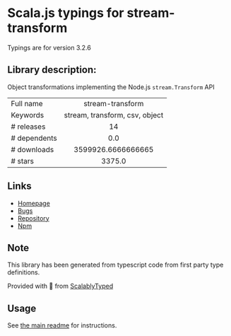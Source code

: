 
# Scala.js typings for stream-transform

Typings are for version 3.2.6

## Library description:
Object transformations implementing the Node.js `stream.Transform` API

|                    |                 |
| ------------------ | :-------------: |
| Full name          | stream-transform |
| Keywords           | stream, transform, csv, object |
| # releases         | 14 |
| # dependents       | 0.0 |
| # downloads        | 3599926.6666666665 |
| # stars            | 3375.0 |

## Links
- [Homepage](https://csv.js.org/transform/)
- [Bugs](https://github.com/adaltas/node-csv/issues)
- [Repository](https://github.com/adaltas/node-csv)
- [Npm](https://www.npmjs.com/package/stream-transform)
    


## Note
This library has been generated from typescript code from first party type definitions.

Provided with :purple_heart: from [ScalablyTyped](https://github.com/oyvindberg/ScalablyTyped)

## Usage
See [the main readme](../../readme.md) for instructions.



